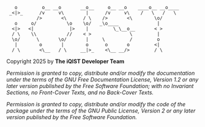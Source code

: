 ```
   o         o__ __o       __o__     o__ __o    ____o__ __o____
 _<|>_      /v     v\        |      /v     v\    /   \   /   \
           />       <\      / \    />       <\        \o/
   o     o/           \o    \o/   _\o____              |
  <|>   <|             |>    |         \_\__o__       < >
  / \    \\           //    < >              \         |
  \o/      \       \o/       |     \         /         o
   |        o       |        o      o       o         <|
  / \       <\__   / \     __|>_    <\__ __/>         / \
```

Copyright 2025 by **The iQIST Developer Team**

*Permission is granted to copy, distribute and/or modify the documentation under the terms of the GNU Free Documentation License, Version 1.2 or any later version published by the Free Software Foundation; with no Invariant Sections, no Front-Cover Texts, and no Back-Cover Texts.*

*Permission is granted to copy, distribute and/or modify the code of the package under the terms of the GNU Public License, Version 2 or any later version published by the Free Software Foundation.*
